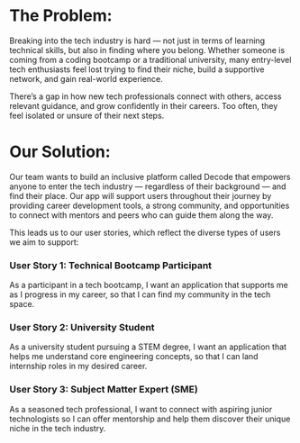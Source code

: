 # The Problem:
Breaking into the tech industry is hard — not just in terms of learning technical skills, but also in finding where you belong. Whether someone is coming from a coding bootcamp or a traditional university, many entry-level tech enthusiasts feel lost trying to find their niche, build a supportive network, and gain real-world experience.

There’s a gap in how new tech professionals connect with others, access relevant guidance, and grow confidently in their careers. Too often, they feel isolated or unsure of their next steps.

# Our Solution: 
Our team wants to build an inclusive platform called Decode that empowers anyone to enter the tech industry — regardless of their background — and find their place. Our app will support users throughout their journey by providing career development tools, a strong community, and opportunities to connect with mentors and peers who can guide them along the way.

This leads us to our user stories, which reflect the diverse types of users we aim to support:

### User Story 1: Technical Bootcamp Participant
As a participant in a tech bootcamp, I want an application that supports me as I progress in my career, so that I can find my community in the tech space.

### User Story 2: University Student
As a university student pursuing a STEM degree, I want an application that helps me understand core engineering concepts, so that I can land internship roles in my desired career. 

### User Story 3: Subject Matter Expert (SME)
As a seasoned tech professional, I want to connect with aspiring junior technologists so I can offer mentorship and help them discover their unique niche in the tech industry.
